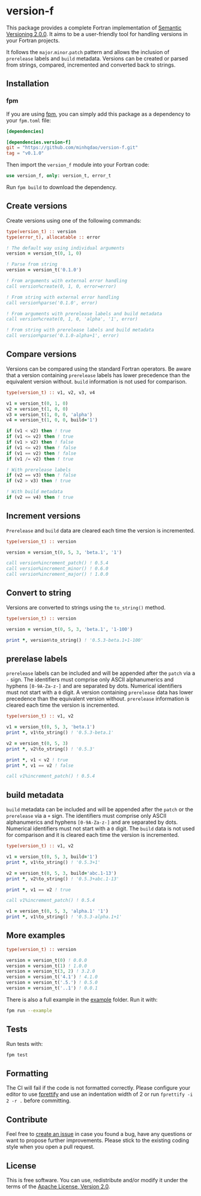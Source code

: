 # version-f

This package provides a complete Fortran implementation of
[Semantic Versioning 2.0.0](https://semver.org). It aims to be a user-friendly
tool for handling versions in your Fortran projects.

It follows the `major`.`minor`.`patch` pattern and allows the inclusion of
`prerelease` labels and `build` metadata. Versions can be created or parsed from
strings, compared, incremented and converted back to strings.

## Installation

### fpm

If you are using [fpm](https://fpm.fortran-lang.org/en/index.html), you can
simply add this package as a dependency to your `fpm.toml` file:

```toml
[dependencies]

[dependencies.version-f]
git = "https://github.com/minhqdao/version-f.git"
tag = "v0.1.0"
```

Then import the `version_f` module into your Fortran code:

```fortran
use version_f, only: version_t, error_t
```

Run `fpm build` to download the dependency.

## Create versions

Create versions using one of the following commands:

```fortran
type(version_t) :: version
type(error_t), allocatable :: error

! The default way using individual arguments
version = version_t(0, 1, 0)

! Parse from string
version = version_t('0.1.0')

! From arguments with external error handling
call version%create(0, 1, 0, error=error)

! From string with external error handling
call version%parse('0.1.0', error)

! From arguments with prerelease labels and build metadata
call version%create(0, 1, 0, 'alpha', '1', error)

! From string with prerelease labels and build metadata
call version%parse('0.1.0-alpha+1', error)
```

## Compare versions

Versions can be compared using the standard Fortran operators. Be aware that a version containing `prerelease` labels has lower precedence than the equivalent version without. `build` information is not used for comparison.

```fortran
type(version_t) :: v1, v2, v3, v4

v1 = version_t(0, 1, 0)
v2 = version_t(1, 0, 0)
v3 = version_t(1, 0, 0, 'alpha')
v4 = version_t(1, 0, 0, build='1')

if (v1 < v2) then ! true
if (v1 <= v2) then ! true
if (v1 > v2) then ! false
if (v1 <= v2) then ! false
if (v1 == v2) then ! false
if (v1 /= v2) then ! true

! With prerelease labels
if (v2 == v3) then ! false
if (v2 > v3) then ! true

! With build metadata
if (v2 == v4) then ! true
```

## Increment versions

`Prerelease` and `build` data are cleared each time the version is incremented.

```fortran
type(version_t) :: version

version = version_t(0, 5, 3, 'beta.1', '1')

call version%increment_patch() ! 0.5.4
call version%increment_minor() ! 0.6.0
call version%increment_major() ! 1.0.0
```

## Convert to string

Versions are converted to strings using the `to_string()` method.

```fortran
type(version_t) :: version

version = version_t(0, 5, 3, 'beta.1', '1-100')

print *, version%to_string() ! '0.5.3-beta.1+1-100'
```

## prerelase labels

`prerelease` labels can be included and will be appended after the `patch` via a `-` sign. The identifiers must comprise only ASCII alphanumerics and hyphens `[0-9A-Za-z-]` and are separated by dots. Numerical identifiers must not start with a `0` digit. A version containing `prerelease` data has lower precedence than the equivalent version without. `prerelease` information is cleared each time the version is incremented.

```fortran
type(version_t) :: v1, v2

v1 = version_t(0, 5, 3, 'beta.1')
print *, v1%to_string() ! '0.5.3-beta.1'

v2 = version_t(0, 5, 3)
print *, v2%to_string() ! '0.5.3'

print *, v1 < v2 ! true
print *, v1 == v2 ! false

call v1%increment_patch() ! 0.5.4
```

## build metadata

`build` metadata can be included and will be appended after the `patch` or the `prerelease` via a `+` sign. The identifiers must comprise only ASCII alphanumerics and hyphens `[0-9A-Za-z-]` and are separated by dots. Numerical identifiers must not start with a `0` digit. The `build` data is not used for comparison and it is cleared each time the version is incremented.

```fortran
type(version_t) :: v1, v2

v1 = version_t(0, 5, 3, build='1')
print *, v1%to_string() ! '0.5.3+1'

v2 = version_t(0, 5, 3, build='abc.1-13')
print *, v2%to_string() ! '0.5.3+abc.1-13'

print *, v1 == v2 ! true

call v1%increment_patch() ! 0.5.4

v1 = version_t(0, 5, 3, 'alpha.1' '1')
print *, v1%to_string() ! '0.5.3-alpha.1+1'
```

## More examples

```fortran
type(version_t) :: version

version = version_t(0) ! 0.0.0
version = version_t(1) ! 1.0.0
version = version_t(3, 2) ! 3.2.0
version = version_t('4.1') ! 4.1.0
version = version_t('.5.') ! 0.5.0
version = version_t('..1') ! 0.0.1
```
There is also a full example in the [example](https://github.com/minhqdao/version-f/tree/main/example) folder. Run it with:

```bash
fpm run --example
```

## Tests

Run tests with:

```bash
fpm test
```

## Formatting

The CI will fail if the code is not formatted correctly. Please configure your
editor to use [fprettify](https://pypi.org/project/fprettify/) and use an
indentation width of 2 or run `fprettify -i 2 -r .` before committing.

## Contribute

Feel free to [create an issue](https://github.com/minhqdao/version-f/issues) in case you found a bug, have any questions or
want to propose further improvements. Please stick to the existing coding style
when you open a pull request.

## License

This is free software. You can use, redistribute and/or modify it under the terms of the [Apache License, Version 2.0]().